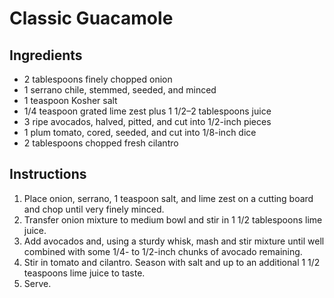 # Classic Guacamole

## Ingredients

* 2 tablespoons finely chopped onion
* 1 serrano chile, stemmed, seeded, and minced
* 1 teaspoon Kosher salt
* 1/4 teaspoon grated lime zest plus 1 1/2–2 tablespoons juice
* 3 ripe avocados, halved, pitted, and cut into 1/2-inch pieces
* 1 plum tomato, cored, seeded, and cut into 1/8-inch dice
* 2 tablespoons chopped fresh cilantro

## Instructions

1. Place onion, serrano, 1 teaspoon salt, and lime zest on a cutting board and chop until very finely minced.
2. Transfer onion mixture to medium bowl and stir in 1 1/2 tablespoons lime juice.
3. Add avocados and, using a sturdy whisk, mash and stir mixture until well combined with some 1/4- to 1/2-inch chunks of avocado remaining.
4. Stir in tomato and cilantro. Season with salt and up to an additional 1 1/2 teaspoons lime juice to taste.
5. Serve.

